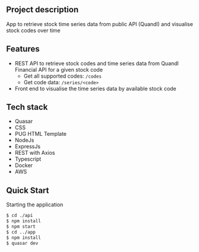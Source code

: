 
## Project description
App to retrieve stock time series data from public API (Quandl) and visualise stock codes over time

## Features
- REST API to retrieve stock codes and time series data from Quandl Financial API for a given stock code
    - Get all supported codes: ```/codes```
    - Get code data: ```/series/<code>```
- Front end to visualise the time series data by available stock code

## Tech stack
- Quasar
- CSS
- PUG HTML Template
- NodeJs
- ExpressJs
- REST with Axios
- Typescript
- Docker
- AWS

## Quick Start
Starting the application

```bash
$ cd ./api
$ npm install
$ npm start
$ cd ../app
$ npm install
$ quasar dev
```
